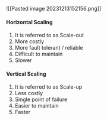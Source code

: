 ![[Pasted image 20231213152156.png]]

#### Horizontal Scaling
1. It is referred to as Scale-out 
2. More costly
3. More fault tolerant / reliable
4. Difficult to maintain
5. Slower

#### Vertical Scaling
1. It is referred to as Scale-up
2. Less costly
3. Single point of failure
4. Easier to maintain
5. Faster
